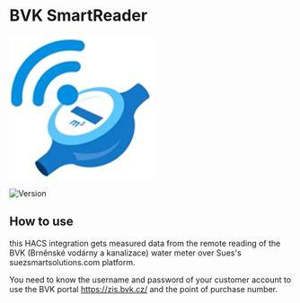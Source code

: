 # BVK SmartReader

![Logo](custom_components/bvk_smartreader/icon.png)

![Version](https://img.shields.io/badge/version-1.1.0-blue)

## How to use

this HACS integration gets measured data from the remote reading of the BVK (Brněnské vodárny a kanalizace) water meter over Sues's suezsmartsolutions.com platform.

You need to know the username and password of your customer account to use the BVK portal https://zis.bvk.cz/ and the point of purchase number.

